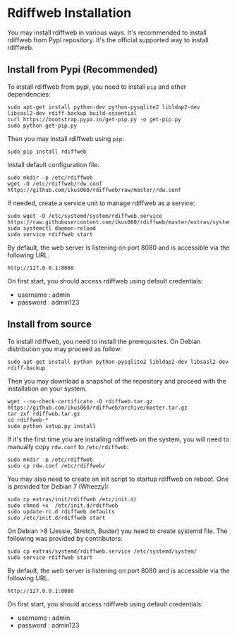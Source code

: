 # Rdiffweb Installation

You may install rdiffweb in various ways. It's recommended to install rdiffweb
from Pypi repository. It's the official supported way to install rdiffweb.

## Install from Pypi (Recommended)

To install rdiffweb from pypi, you need to install `pip` and other dependencies:

    sudo apt-get install python-dev python-pysqlite2 libldap2-dev libsasl2-dev rdiff-backup build-essential
    curl https://bootstrap.pypa.io/get-pip.py -o get-pip.py
    sudo python get-pip.py

Then you may install rdiffweb using `pip`:

    sudo pip install rdiffweb

Install default configuration file.

    sudo mkdir -p /etc/rdiffweb 
    wget -O /etc/rdiffweb/rdw.conf https://github.com/ikus060/rdiffweb/raw/master/rdw.conf
    
If needed, create a service unit to manage rdiffweb as a service:

    sudo wget -O /etc/systemd/system/rdiffweb.service https://raw.githubusercontent.com/ikus060/rdiffweb/master/extras/systemd/rdiffweb.service
    sudo systemctl daemon-reload
    sudo service rdiffweb start

By default, the web server is listening on port 8080 and is accessible via the following URL.

    http://127.0.0.1:8080

On first start, you should access rdiffweb using default credentials:
 * username : admin
 * password : admin123

## Install from source

To install rdiffweb, you need to install the prerequisites. On Debian distribution you may proceed as follow:

    sudo apt-get install python python-pysqlite2 libldap2-dev libsasl2-dev rdiff-backup

Then you may download a snapshot of the repository and proceed with the installation on your system.

    wget --no-check-certificate -O rdiffweb.tar.gz https://github.com/ikus060/rdiffweb/archive/master.tar.gz
    tar zxf rdiffweb.tar.gz
    cd rdiffweb-*
    sudo python setup.py install

If it's the first time you are installing rdiffweb on the system, you will need to manually copy `rdw.conf` to `/etc/rdiffweb`:

    sudo mkdir -p /etc/rdiffweb
    sudo cp rdw.conf /etc/rdiffweb/

You may also need to create an init script to startup rdiffweb on reboot. One is provided for Debian 7 (Wheezy):

    sudo cp extras/init/rdiffweb /etc/init.d/
    sudo chmod +x  /etc/init.d/rdiffweb
    sudo update-rc.d rdiffweb defaults
    sudo /etc/init.d/rdiffweb start

On Debian >8 (Jessie, Stretch, Buster) you need to create systemd file. The following was provided by contributors:

    sudo cp extras/systemd/rdiffweb.service /etc/systemd/system/
    sudo service rdiffweb start

By default, the web server is listening on port 8080 and is accessible via the following URL.

    http://127.0.0.1:8080

On first start, you should access rdiffweb using default credentials:
 * username : admin
 * password : admin123